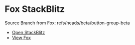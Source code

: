 # Fox StackBlitz

Source Branch from Fox: refs/heads/beta/button-group-beta

- [Open StackBlitz](https://stackblitz.com/github/assecosolutions/fox-stackblitz/tree/748e5b78d591794e91c3e50a91fb22238f51a9e7?terminal=start)
- [View Fox](https://github.com/assecosolutions/fox/tree/0f082ebb54bcb47457607e94a1a80d1bb33c4e83)
